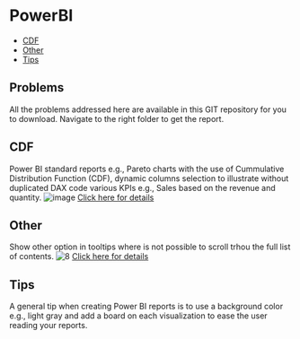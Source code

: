 # PowerBI

- [CDF](#cdf)
- [Other](#other)
- [Tips](#tips)

Problems
--------
All the problems addressed here are available in this GIT repository for you to download. Navigate to the right folder to get the report.

CDF
---
Power BI standard reports e.g., Pareto charts with the use of Cummulative Distribution Function (CDF), dynamic columns selection to illustrate without duplicated DAX code various KPIs e.g., Sales based on the revenue and quantity.
![image](https://user-images.githubusercontent.com/5610687/228065362-3b2f32a5-de2e-4719-b87e-f0c1a0174220.png)
[Click here for details](/CDF.md)

Other
-----
Show other option in tooltips where is not possible to scroll trhou the full list of contents.
![8](https://github.com/christostsiaras/Power-BI/assets/5610687/535eb4f3-2b91-4481-b580-d3cd260d0a8a)
[Click here for details](/Other.md)

Tips
-----
A general tip when creating Power BI reports is to use a background color e.g., light gray and add a board on each visualization to ease the user reading your reports.
